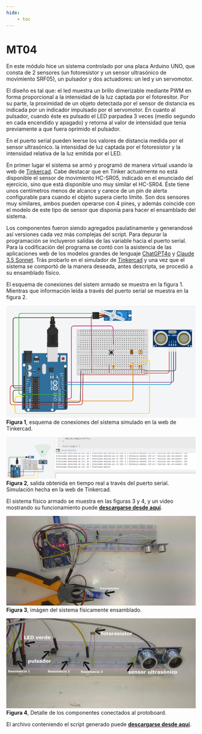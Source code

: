 ```yaml
---
hide:
    - toc
---
```


# MT04

En este módulo hice un sistema controlado por una placa Arduino UNO, que consta de 2 sensores (un fotoresistor y un sensor ultrasónico de movimiento SRF05), un pulsador y dos actuadores: un led y un servomotor. 

El diseño es tal que: el led muestra un brillo dimerizable mediante PWM en forma proporcional a la intensidad de la luz captada por el fotoresitor. Por su parte, la proximidad de un objeto detectada por el sensor de distancia es indicada por un indicador impulsado por el servomotor. En cuanto al pulsador, cuando éste es pulsado el LED parpadea 3 veces (medio segundo en cada encendido y apagado) y retorna al valor de intensidad que tenia previamente a que fuera oprimido el pulsador. 

En el puerto serial pueden leerse los valores de distancia medida por el sensor ultrasónico. la intensidad de luz captada por el fotoresistor y la intensidad relativa de la luz emitida por el LED. 

En primer lugar el sistema se armó y programó de manera virtual usando la web de [Tinkercad](https://www.tinkercad.com/). Cabe destacar que en Tinker actualmente no está disponible el sensor de movimiento HC-SR05, indicado en el enunciado del ejercicio, sino que está disponible uno muy similar el HC-SR04. Éste tiene unos centímetros menos de alcance y carece de un pin de alerta configurable para cuando el objeto supera cierto límite. Son dos sensores muy similares, ambos pueden operarse con 4 pines, y además coincide con el modelo de este tipo de sensor que disponia para hacer el ensamblado del sistema. 

Los componentes fueron siendo agregados paulatinamente y generandosé así versiones cada vez más complejas del script. Para depurar la programación se incluyeron salidas de las variable hacia el puerto serial. Para la codificación del programa se contó con la asistencia de las aplicaciones web de los modelos grandes de lenguaje [ChatGPT4o](https://chatgpt.com/) y [Claude 3.5 Sonnet](https://claude.ai/). Trás probarlo en el simulador de [Tinkercad](https://www.tinkercad.com/) y una vez que el sistema se comportó de la manera deseada, antes descripta, se procedió a su ensamblado físico. 

El esquema de conexiones del sistem armado se muestra en la figura 1. Mientras que información leída a través del puerto serial se muestra en la figura 2. 


![](../images/MT04/fig1.png)
**Figura 1**, esquema de conexiones del sistema simulado en la web de Tinkercad. 

 
 

![](../images/MT04/fig2.png)
**Figura 2**, salida obtenida en tiempo real a través del puerto serial. Simulación hecha en la web de Tinkercad. 

El sistema físico armado se muestra en las figuras 3 y 4, y un video mostrando su funcionamiento puede [**descargarse desde aquí**](https://drive.google.com/file/d/1NUTHo3zRko7nBVR2gRbXUTaZLLzp3Z_l/view?usp=sharing). 



![](../images/MT04/foto3.png)
**Figura 3**, imágen del sistema físicamente ensamblado. 


![](../images/MT04/foto4.jpeg)
**Figura 4**, Detalle de los componentes conectados al protoboard. 

El archivo conteniendo el script generado puede  [**descargarse desde aquí**](../archivos/MT04/script_actividad_mt04_v1/script_actividad_mt04_v1.zip). 






[def]: ./images/MT04/video_mt04.mp
[def2]: ../images/MT04/video_mt04.mp4